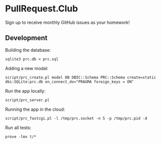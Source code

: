 # PullRequest.Club

Sign up to receive monthly GitHub issues as your homework!

## Development

Building the database:

    sqlite3 prc.db < prc.sql

Adding a new modal:

    script/prc_create.pl model DB DBIC::Schema PRC::Schema create=static dbi:SQLite:prc.db on_connect_do="PRAGMA foreign_keys = ON"

Run the app locally:

    script/prc_server.pl

Running the app in the cloud:

    script/prc_fastcgi.pl -l /tmp/prc.socket -n 5 -p /tmp/prc.pid -d

Run all tests:

    prove -lmv t/*
